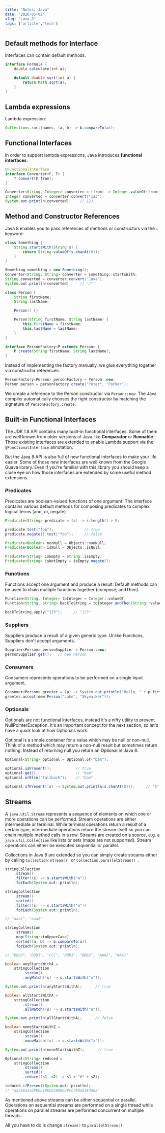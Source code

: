```yaml
---
title: "Notes: Java"
date: "2020-05-02"
slug: "java-8"
tags: ['article','tech']
---
```


## Default methods for Interface

Interfaces can contain default methods.

```java
interface Formula {
    double calculate(int a);

    default double sqrt(int a) {
        return Math.sqrt(a);
    }
}
```

## Lambda expressions

Lambda expression:

```java
Collections.sort(names, (a, b) -> b.compareTo(a));
```

## Functional Interfaces

In order to support lambda expressions, Java introduces __functional interfaces__:

```java
@FunctionalInterface
interface Converter<F, T> {
    T convert(F from);
}
```
```java
Converter<String, Integer> converter = (from) -> Integer.valueOf(from);
Integer converted = converter.convert("123");
System.out.println(converted);    // 123
```

## Method and Constructor References

Java 8 enables you to pass references of methods or constructors via the _::_ keyword:

```java
class Something {
    String startsWith(String s) {
        return String.valueOf(s.charAt(0));
    }
}
```
```java
Something something = new Something();
Converter<String, String> converter = something::startsWith;
String converted = converter.convert("Java");
System.out.println(converted);    // "J"
```
```java
class Person {
    String firstName;
    String lastName;

    Person() {}

    Person(String firstName, String lastName) {
        this.firstName = firstName;
        this.lastName = lastName;
    }
}
```
```java
interface PersonFactory<P extends Person> {
    P create(String firstName, String lastName);
}
```

Instead of implementing the factory manually, we glue everything together via constructor references:

```java
PersonFactory<Person> personFactory = Person::new;
Person person = personFactory.create("Peter", "Parker");
```
We create a reference to the Person constructor via ```Person::new```. The Java compiler automatically chooses the right constructor by matching the signature of ```PersonFactory.create```.


## Built-in Functional Interfaces
The JDK 1.8 API contains many built-in functional interfaces. Some of them are well known from older versions of Java like __Comparator__ or __Runnable__. Those existing interfaces are extended to enable Lambda support via the ```@FunctionalInterface``` annotation.

But the Java 8 API is also full of new functional interfaces to make your life easier. Some of those new interfaces are well known from the Google Guava library. Even if you're familiar with this library you should keep a close eye on how those interfaces are extended by some useful method extensions.

### Predicates
Predicates are boolean-valued functions of one argument. The interface contains various default methods for composing predicates to complex logical terms (and, or, negate)
```java
Predicate<String> predicate = (s) -> s.length() > 0;

predicate.test("foo");              // true
predicate.negate().test("foo");     // false

Predicate<Boolean> nonNull = Objects::nonNull;
Predicate<Boolean> isNull = Objects::isNull;

Predicate<String> isEmpty = String::isEmpty;
Predicate<String> isNotEmpty = isEmpty.negate();
```

### Functions
Functions accept one argument and produce a result. Default methods can be used to chain multiple functions together (compose, andThen).
```java
Function<String, Integer> toInteger = Integer::valueOf;
Function<String, String> backToString = toInteger.andThen(String::valueOf);

backToString.apply("123");     // "123"
```

### Suppliers
Suppliers produce a result of a given generic type. Unlike Functions, Suppliers don't accept arguments.
```java
Supplier<Person> personSupplier = Person::new;
personSupplier.get();   // new Person
```

### Consumers
Consumers represents operations to be performed on a single input argument.
```java
Consumer<Person> greeter = (p) -> System.out.println("Hello, " + p.firstName);
greeter.accept(new Person("Luke", "Skywalker"));
```

### Optionals
Optionals are not functional interfaces, instead it's a nifty utility to prevent NullPointerException. It's an important concept for the next section, so let's have a quick look at how Optionals work.

Optional is a simple container for a value which may be null or non-null. Think of a method which may return a non-null result but sometimes return nothing. Instead of returning null you return an Optional in Java 8.

```java
Optional<String> optional = Optional.of("bam");

optional.isPresent();           // true
optional.get();                 // "bam"
optional.orElse("fallback");    // "bam"

optional.ifPresent((s) -> System.out.println(s.charAt(0)));     // "b"
```

## Streams

A ```java.util.Stream``` represents a sequence of elements on which one or more operations can be performed. Stream operations are either intermediate or terminal. While terminal operations return a result of a certain type, intermediate operations return the stream itself so you can chain multiple method calls in a row. Streams are created on a source, e.g. a ```java.util.Collection``` like lists or sets (maps are not supported). Stream operations can either be executed sequential or parallel.

Collections in Java 8 are extended so you can simply create streams either by calling  ```Collection.stream() ``` or  ```Collection.parallelStream() ```.

```java
stringCollection
    .stream()
    .filter((s) -> s.startsWith("a"))
    .forEach(System.out::println);
```
```java
stringCollection
    .stream()
    .sorted()
    .filter((s) -> s.startsWith("a"))
    .forEach(System.out::println);

// "aaa1", "aaa2"
```
```java
stringCollection
    .stream()
    .map(String::toUpperCase)
    .sorted((a, b) -> b.compareTo(a))
    .forEach(System.out::println);

// "DDD2", "DDD1", "CCC", "BBB3", "BBB2", "AAA2", "AAA1"
```
```java
boolean anyStartsWithA =
    stringCollection
        .stream()
        .anyMatch((s) -> s.startsWith("a"));

System.out.println(anyStartsWithA);      // true

boolean allStartsWithA =
    stringCollection
        .stream()
        .allMatch((s) -> s.startsWith("a"));

System.out.println(allStartsWithA);      // false

boolean noneStartsWithZ =
    stringCollection
        .stream()
        .noneMatch((s) -> s.startsWith("z"));

System.out.println(noneStartsWithZ);      // true
```
```java
Optional<String> reduced =
    stringCollection
        .stream()
        .sorted()
        .reduce((s1, s2) -> s1 + "#" + s2);

reduced.ifPresent(System.out::println);
// "aaa1#aaa2#bbb1#bbb2#bbb3#ccc#ddd1#ddd2"
```

As mentioned above streams can be either sequential or parallel. Operations on sequential streams are performed on a single thread while operations on parallel streams are performed concurrent on multiple threads.

All you have to do is change ```stream()``` to ```parallelStream()```.